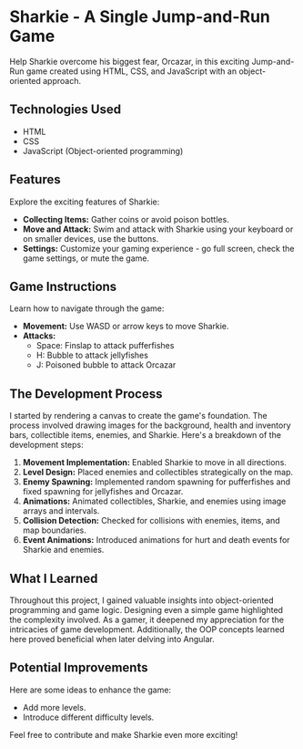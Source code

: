 # Sharkie - A Single Jump-and-Run Game

Help Sharkie overcome his biggest fear, Orcazar, in this exciting Jump-and-Run game created using HTML, CSS, and JavaScript with an object-oriented approach.

## Technologies Used

- HTML
- CSS
- JavaScript (Object-oriented programming)

## Features

Explore the exciting features of Sharkie:

- **Collecting Items:** Gather coins or avoid poison bottles.
- **Move and Attack:** Swim and attack with Sharkie using your keyboard or on smaller devices, use the buttons.
- **Settings:** Customize your gaming experience - go full screen, check the game settings, or mute the game.

## Game Instructions

Learn how to navigate through the game:

- **Movement:** Use WASD or arrow keys to move Sharkie.
- **Attacks:**
  - Space: Finslap to attack pufferfishes
  - H: Bubble to attack jellyfishes
  - J: Poisoned bubble to attack Orcazar

## The Development Process

I started by rendering a canvas to create the game's foundation. The process involved drawing images for the background, health and inventory bars, collectible items, enemies, and Sharkie. Here's a breakdown of the development steps:

1. **Movement Implementation:** Enabled Sharkie to move in all directions.
2. **Level Design:** Placed enemies and collectibles strategically on the map.
3. **Enemy Spawning:** Implemented random spawning for pufferfishes and fixed spawning for jellyfishes and Orcazar.
4. **Animations:** Animated collectibles, Sharkie, and enemies using image arrays and intervals.
5. **Collision Detection:** Checked for collisions with enemies, items, and map boundaries.
6. **Event Animations:** Introduced animations for hurt and death events for Sharkie and enemies.

## What I Learned

Throughout this project, I gained valuable insights into object-oriented programming and game logic. Designing even a simple game highlighted the complexity involved. As a gamer, it deepened my appreciation for the intricacies of game development. Additionally, the OOP concepts learned here proved beneficial when later delving into Angular.

## Potential Improvements

Here are some ideas to enhance the game:

- Add more levels.
- Introduce different difficulty levels.

Feel free to contribute and make Sharkie even more exciting!

